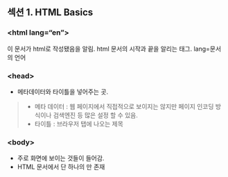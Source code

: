 ## 섹션 1. HTML Basics

### &lt;html lang=“en”&gt;
이 문서가 html로 작성됐음을 알림.
html 문서의 시작과 끝을 알리는 태그. lang=문서의 언어

### &lt;head&gt;
- 메타데이터와 타이틀을 넣어주는 곳.
> - 메타 데이터 : 웹 페이지에서 직접적으로 보이지는 않지만 페이지 인코딩 방식이나 검색엔진 등 많은 설정 할 수 있음.
> - 타이틀 : 브라우저 탭에 나오는 제목

### &lt;body&gt;
- 주로 화면에 보이는 것들이 들어감.
- HTML 문서에서 단 하나의 <body>만 존재
